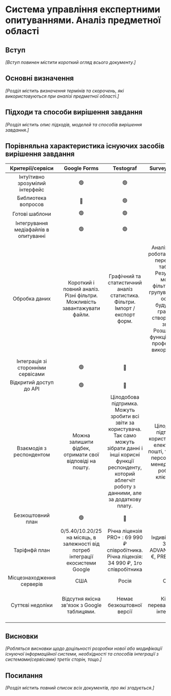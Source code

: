 # Система управління експертними опитуваннями. Аналіз предметної області

## Вступ

_[Вступ повинен містити короткий огляд всього документу.]_

## Основні визначення

_[Розділ містить визначення термінів та скорочень, які використовуються при аналізі предметної області.]_

## Підходи та способи вирішення завдання

_[Розділ містить опис підходів, моделей та способів вирішення завдання.]_

## Порівняльна характеристика існуючих засобів вирішення завдання

|           Критерії/сервіси            |                                    Google Forms                                     |                                                                                          Testograf                                                                                          |                                                                                             Survey Monkey                                                                                              |                                                     Survio                                                      |                                                                                                          Simpoll                                                                                                          |                                                                 Typeform                                                                 |
| :-----------------------------------: | :---------------------------------------------------------------------------------: | :-----------------------------------------------------------------------------------------------------------------------------------------------------------------------------------------: | :----------------------------------------------------------------------------------------------------------------------------------------------------------------------------------------------------: | :-------------------------------------------------------------------------------------------------------------: | :-----------------------------------------------------------------------------------------------------------------------------------------------------------------------------------------------------------------------: | :--------------------------------------------------------------------------------------------------------------------------------------: |
|    Інтуїтивно зрозумілий інтерфейс    |                                         🟢                                          |                                                                                             🟢                                                                                              |                                                                                                   🟢                                                                                                   |                                                       🟢                                                        |                                                                                                            🟢                                                                                                             |                                                                    🟢                                                                    |
|          Библиотека вопросов          |                                         🔴                                          |                                                                                             🟢                                                                                              |                                                                                                   🔴                                                                                                   |                                                       🔴                                                        |                                                                                                            🔴                                                                                                             |                                                                    🔴                                                                    |
|            Готові шаблони             |                                         🟢                                          |                                                                                             🟢                                                                                              |                                                                                                   🔴                                                                                                   |                                                       🔴                                                        |                                                                                                            🔴                                                                                                             |                                                                    🔴                                                                    |
| Інтегрування медіафайлів в опитуванні |                                         🟢                                          |                                                                                             🟢                                                                                              |                                                                                                   🔴                                                                                                   |                                                       🟢                                                        |                                                                                                            🟢                                                                                                             |                                                                    🟢                                                                    |
|             Обробка даних             |      Короткий і повний аналіз. Різні фільтри. Можливість завантажувати файли.       |                                                        Графічний та статистичний аналіз статистика. Фільтри. Імпорт / експорт форм.                                                         | Аналіз тексту, робота з тектом; перехресні таблиці. Результати можна фільтрувати і групувати. На їх основі будуються графіки, і створюються звіти. Розширений функціонал для професійного використання | Шкали. Ранжування. Фільтри. Вибір зображення. Зірки. Експорт даних в PDF. Онлайн-опитування Звіти та аналітика. | Експорт результатів. Підсумки опитування можна вивантажити в таблицю Excel для подальшої обробки. Різноманітні фільтри для відображення результатів. Існує можливість подивитися відповіді респондентів різних категорій. | Онлайн-опитування Звіти та аналітика. Дозволяє відображати результати опитування у вигляді діаграм або таблиць; інтерактивна фільтрація. |
|  Інтеграція зі сторонніми сервісами   |                                         🟢                                          |                                                                                             🔴                                                                                              |                                                                                                   🟢                                                                                                   |                                                       🟢                                                        |                                                                                                            🔴                                                                                                             |                                                                    🟢                                                                    |
|        Відкритий доступ до API        |                                         🟢                                          |                                                                                             🔴                                                                                              |                                                                                                   🔴                                                                                                   |                                                       🔴                                                        |                                                                                                            🟢                                                                                                             |                                                                    🟢                                                                    |
|       Взаємодія з респондентом        |              Можна залишити фідбек, отримати свої відповіді на пошту.               | Цілодобова підтримка. Можуть зробити всі звіти за користувача. Так само можуть зібрати данні і інші корисні функції респонденту, которий аблегчіт роботу з данними, але за додаткову плату. |                                            Цілодобова підтримка користувачів по електронній пошті, телефону; персональний менеджер для роботи з клієнтами.                                             |                      Респондент може лише розповсюджити анкету через почту чи соц мережі.                       |                                                                         Слабка технічна підтримка. Можливість лише розповсюджувати зібрані данні.                                                                         |                                                    Цілодобова підтримка користувачів.                                                    |
|           Безкоштовний план           |                                         🟢                                          |                                                                                             🔴                                                                                              |                                                                                                   🟢                                                                                                   |                                            🟢 (обмежений функціонал)                                            |                                                                                                            🟢                                                                                                             |                                                                    🟢                                                                    |
|             Таріфнфй план             | 0$/5.40$/10.20$/25$ на місяць, в залежності від потреб інтеграції екосистеми Google |                                                  Річна ліцензія PRO+ : 69 990 ₽ співробітника. Річна ліцензія: 34 990 ₽, 1го співробітника                                                  |                                                                           Індивід. плани 39 €, ADVANTAGE 30 €, PREMIER 75 €.                                                                           |                                            0$/16$/33$/66$ на місяць.                                            |                                                                              На місяць: 0 ₽/390 ₽/ 690 ₽/ 1490 ₽. Коробкова версія: 99990₽.                                                                               |                                           Basic 21 USD/mo. Plus 40 USD/mo. Business 62 USD/mo.                                           |
|       Місцезнаходження серверів       |                                         США                                         |                                                                                            Росія                                                                                            |                                                                                                  США                                                                                                   |                                                      Чехія                                                      |                                                                                                         Німеччина                                                                                                         |                                                                   США                                                                    |
|           Суттєві недоліки            |                     Відсутня якісна зв'язок з Google таблицями.                     |                                                                                  Немає безкоштовної версії                                                                                  |                                                                                    Кілька перевантажений інтерфейс                                                                                     |                               Досить обмежений функціонал на безкоштовній версії                                |                                                                                                Слабка технічна підтримка.                                                                                                 |                                                     Висока ціна. Важкий в освоєнні.                                                      |

## Висновки

_[Робляться висновки щодо доцільності розробки нової або модифікації існуючої інформаційної системи, необхідності та способів інтеграції з системами(сервісами) третіх сторін, тощо.]_

## Посилання

_[Розділ містить повний список всіх документів, про які згадується.]_

